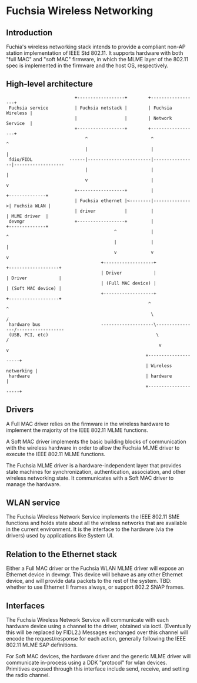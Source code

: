 # Fuchsia Wireless Networking

## Introduction

Fuchia's wireless networking stack intends to provide a compliant non-AP station
implementation of IEEE Std 802.11. It supports hardware with both "full MAC" and
"soft MAC" firmware, in which the MLME layer of the 802.11 spec is implemented
in the firmware and the host OS, respectively.

## High-level architecture

```
                          +------------------+        +------------------+
 Fuchsia service          | Fuchsia netstack |        | Fuchsia Wireless |
                          |                  |        | Network Service  |
                          +------------------+        +------------------+
                              ^                        ^                ^
                              |                        |                |
 fdio/FIDL              ------|------------------------|----------------|-------------------
                              |                        |                |
                              v                        |                v
                          +------------------+         |               +--------------+
                          | Fuchsia ethernet |<--------|-------------->| Fuchsia WLAN |
                          | driver           |         |               | MLME driver  |
 devmgr                   +------------------+         |               +--------------+
                                         ^             |                    ^
                                         |             |                    |
                                         v             v                    v
                                    +-------------------+              +-------------------+
                                    | Driver            |              | Driver            |
                                    | (Full MAC device) |              | (Soft MAC device) |
                                    +-------------------+              +-------------------+
                                                      ^                    ^
                                                       \                  /
 hardware bus                       --------------------\----------------/------------------
 (USB, PCI, etc)                                         \              /
                                                          v            v
                                                     +---------------------+
                                                     | Wireless networking |
 hardware                                            | hardware            |
                                                     +---------------------+
```


## Drivers

A Full MAC driver relies on the firmware in the wireless hardware to implement
the majority of the IEEE 802.11 MLME functions.

A Soft MAC driver implements the basic building blocks of communication with the
wireless hardware in order to allow the Fuchsia MLME driver to execute the IEEE
802.11 MLME functions.

The Fuchsia MLME driver is a hardware-independent layer that provides state
machines for synchronization, authentication, association, and other wireless
networking state. It communicates with a Soft MAC driver to manage the hardware.

## WLAN service

The Fuchsia Wireless Network Service implements the IEEE 802.11 SME functions
and holds state about all the wireless networks that are available in the
current environment. It is the interface to the hardware (via the drivers) used
by applications like System UI.

## Relation to the Ethernet stack

Either a Full MAC driver or the Fuchsia WLAN MLME driver will expose an Ethernet
device in devmgr. This device will behave as any other Ethernet device, and will
provide data packets to the rest of the system. TBD: whether to use Ethernet II
frames always, or support 802.2 SNAP frames.

## Interfaces

The Fuchsia Wireless Network Service will communicate with each hardware device
using a channel to the driver, obtained via ioctl. (Eventually this will be
replaced by FIDL2.) Messages exchanged over this channel will encode the
request/response for each action, generally following the IEEE 802.11 MLME SAP
definitions.

For Soft MAC devices, the hardware driver and the generic MLME driver will
communicate in-process using a DDK "protocol" for wlan devices. Primitives
exposed through this interface include send, receive, and setting the radio
channel.
